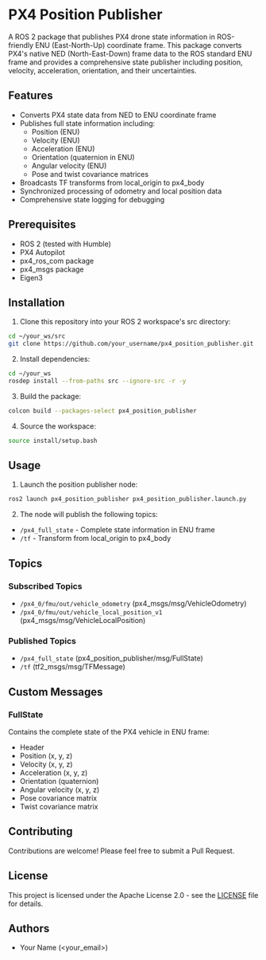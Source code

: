# PX4 Position Publisher

A ROS 2 package that publishes PX4 drone state information in ROS-friendly ENU (East-North-Up) coordinate frame. This package converts PX4's native NED (North-East-Down) frame data to the ROS standard ENU frame and provides a comprehensive state publisher including position, velocity, acceleration, orientation, and their uncertainties.

## Features

- Converts PX4 state data from NED to ENU coordinate frame
- Publishes full state information including:
  - Position (ENU)
  - Velocity (ENU)
  - Acceleration (ENU)
  - Orientation (quaternion in ENU)
  - Angular velocity (ENU)
  - Pose and twist covariance matrices
- Broadcasts TF transforms from local_origin to px4_body
- Synchronized processing of odometry and local position data
- Comprehensive state logging for debugging

## Prerequisites

- ROS 2 (tested with Humble)
- PX4 Autopilot
- px4_ros_com package
- px4_msgs package
- Eigen3

## Installation

1. Clone this repository into your ROS 2 workspace's src directory:
```bash
cd ~/your_ws/src
git clone https://github.com/your_username/px4_position_publisher.git
```

2. Install dependencies:
```bash
cd ~/your_ws
rosdep install --from-paths src --ignore-src -r -y
```

3. Build the package:
```bash
colcon build --packages-select px4_position_publisher
```

4. Source the workspace:
```bash
source install/setup.bash
```

## Usage

1. Launch the position publisher node:
```bash
ros2 launch px4_position_publisher px4_position_publisher.launch.py
```

2. The node will publish the following topics:
- `/px4_full_state` - Complete state information in ENU frame
- `/tf` - Transform from local_origin to px4_body

## Topics

### Subscribed Topics
- `/px4_0/fmu/out/vehicle_odometry` (px4_msgs/msg/VehicleOdometry)
- `/px4_0/fmu/out/vehicle_local_position_v1` (px4_msgs/msg/VehicleLocalPosition)

### Published Topics
- `/px4_full_state` (px4_position_publisher/msg/FullState)
- `/tf` (tf2_msgs/msg/TFMessage)

## Custom Messages

### FullState
Contains the complete state of the PX4 vehicle in ENU frame:
- Header
- Position (x, y, z)
- Velocity (x, y, z)
- Acceleration (x, y, z)
- Orientation (quaternion)
- Angular velocity (x, y, z)
- Pose covariance matrix
- Twist covariance matrix

## Contributing

Contributions are welcome! Please feel free to submit a Pull Request.

## License

This project is licensed under the Apache License 2.0 - see the [LICENSE](LICENSE) file for details.

## Authors

- Your Name (<your_email>)
